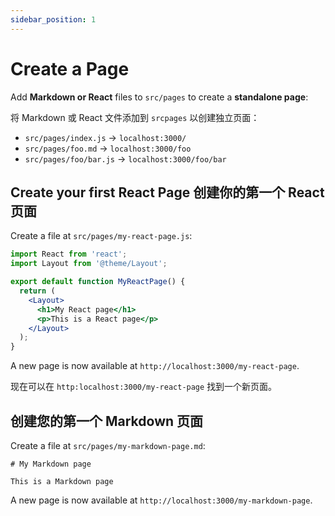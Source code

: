 ```yaml
---
sidebar_position: 1
---
```


# Create a Page

Add **Markdown or React** files to `src/pages` to create a **standalone page**:

将 Markdown 或 React 文件添加到 `srcpages` 以创建独立页面：

- `src/pages/index.js` -> `localhost:3000/`
- `src/pages/foo.md` -> `localhost:3000/foo`
- `src/pages/foo/bar.js` -> `localhost:3000/foo/bar`
 
## Create your first React Page 创建你的第一个 React 页面

Create a file at `src/pages/my-react-page.js`:

```jsx title="src/pages/my-react-page.js"
import React from 'react';
import Layout from '@theme/Layout';

export default function MyReactPage() {
  return (
    <Layout>
      <h1>My React page</h1>
      <p>This is a React page</p>
    </Layout>
  );
}
```

A new page is now available at `http://localhost:3000/my-react-page`.

现在可以在 `http:localhost:3000/my-react-page` 找到一个新页面。

## 创建您的第一个 Markdown 页面

Create a file at `src/pages/my-markdown-page.md`:

```mdx title="src/pages/my-markdown-page.md"
# My Markdown page

This is a Markdown page
```

A new page is now available at `http://localhost:3000/my-markdown-page`.
